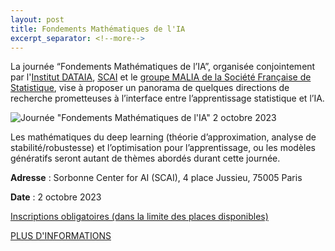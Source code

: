 ```yaml
---
layout: post
title: Fondements Mathématiques de l'IA
excerpt_separator: <!--more-->
---
```

La journée “Fondements Mathématiques de l’IA”, organisée conjointement par l'[Institut DATAIA](https://dataia.eu/), [SCAI](https://scai.sorbonne-universite.fr/) et le [groupe MALIA de la Société Française de Statistique](https://scai.sorbonne-universite.fr/), vise à proposer un panorama de quelques directions de recherche prometteuses à l’interface entre l’apprentissage statistique et l’IA.

![Journée "Fondements Mathématiques de l'IA" 2 octobre 2023](/images/jourfondementsmaths.png)
 
<!--more-->

Les mathématiques du deep learning (théorie d’approximation, analyse de stabilité/robustesse) et l’optimisation pour l’apprentissage, ou les modèles génératifs seront autant de thèmes abordés durant cette journée.

**Adresse** : Sorbonne Center for AI (SCAI), 4 place Jussieu, 75005 Paris

**Date** : 2 octobre 2023
 
[Inscriptions obligatoires (dans la limite des places disponibles)](https://framaforms.org/journee-fondements-mathematiques-de-lia-0210-scai-paris-1694005480)

[PLUS D'INFORMATIONS](https://www.dataia.eu/evenements/workshop-fondements-mathematiques-de-lia)
